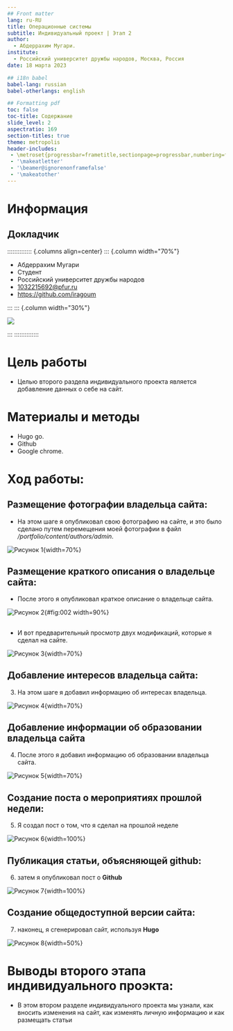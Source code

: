 ```yaml
---
## Front matter
lang: ru-RU
title: Операционные системы
subtitle: Индивидуальный проект | Этап 2
author:
  - Абдеррахим Мугари.
institute:
  - Российский университет дружбы народов, Москва, Россия
date: 18 марта 2023

## i18n babel
babel-lang: russian
babel-otherlangs: english

## Formatting pdf
toc: false
toc-title: Содержание
slide_level: 2
aspectratio: 169
section-titles: true
theme: metropolis
header-includes:
 - \metroset{progressbar=frametitle,sectionpage=progressbar,numbering=fraction}
 - '\makeatletter'
 - '\beamer@ignorenonframefalse'
 - '\makeatother'
---
```


# Информация

## Докладчик

:::::::::::::: {.columns align=center}
::: {.column width="70%"}

  * Абдеррахим Мугари
  * Студент
  * Российский университет дружбы народов
  * [1032215692@pfur.ru](mailto:1032215692@pfur.ru)
  * <https://github.com/iragoum>

:::
::: {.column width="30%"}

![](./image/mougari.jpg)

:::
::::::::::::::

# Цель работы

- Целью второго раздела индивидуального проекта является добавление данных о себе на сайт.

# Материалы и методы

- Hugo go.
- Github
- Google chrome.

# Ход работы:

## Размещение фотографии владельца сайта:

- На этом шаге я опубликовал свою фотографию на сайте, и это было сделано путем перемещения моей фотографии в файл */portfolio/content/authors/admin*.

![Рисунок 1](image/1.png){width=70%}

## Размещение краткого описания о владельце сайта:

- После этого я опубликовал краткое описание о владельце сайта.

![Рисунок 2](image/2.png){#fig:002 width=90%}

## 

- И вот предварительный просмотр двух модификаций, которые я сделал на сайте.

![Рисунок 3](image/1.1.png){width=70%}

## Добавление интересов владельца сайта:

3. На этом шаге я добавил информацию об интересах владельца.

![Рисунок 4](image/3.png){width=70%}

## Добавление информации об образовании  владельца сайта

4. После этого я добавил информацию об образовании владельца сайта.

![Рисунок 5](image/4.png){width=70%}

## Создание поста о мероприятиях прошлой недели:

5. Я создал пост о том, что я сделал на прошлой неделе

![Рисунок 6](image/5.png){width=100%}

## Публикация статьи, объясняющей **github**:

6. затем я опубликовал пост о **Github**

![Рисунок 7](image/6.png){width=100%}

## Создание общедоступной версии сайта:

7. наконец, я сгенерировал сайт, используя **Hugo**

![Рисунок 8](image/7.png){width=50%}



# Выводы второго этапа индивидуального проэкта:

- В этом втором разделе индивидуального проекта мы узнали, как вносить изменения на сайт, как изменять личную информацию и как размещать статьи
